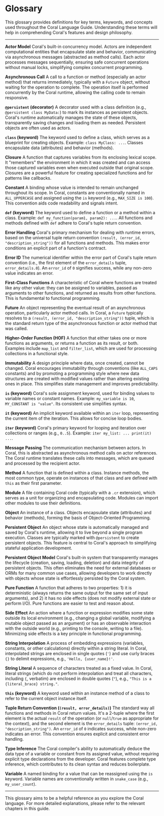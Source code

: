 # Glossary

This glossary provides definitions for key terms, keywords, and concepts used throughout the Coral Language Guide. Understanding these terms will help in comprehending Coral's features and design philosophy.

---

**Actor Model**
Coral's built-in concurrency model. Actors are independent computational entities that encapsulate state and behavior, communicating via asynchronous messages (abstracted as method calls). Each actor processes messages sequentially, ensuring safe concurrent operations without manual locks, simplifying complex concurrent programming.

**Asynchronous Call**
A call to a function or method (especially an actor method) that returns immediately, typically with a `Future` object, without waiting for the operation to complete. The operation itself is performed concurrently by the Coral runtime, allowing the calling code to remain responsive.

**`@persistent` (decorator)**
A decorator used with a class definition (e.g., `@persistent class MyData:`) to mark its instances as persistent objects. Coral's runtime automatically manages the state of these objects, transparently saving changes and loading them as needed. Persistent objects are often used as actors.

**`class` (keyword)**
The keyword used to define a class, which serves as a blueprint for creating objects. Example: `class MyClass: ...`. Classes encapsulate data (attributes) and behavior (methods).

**Closure**
A function that captures variables from its enclosing lexical scope. It "remembers" the environment in which it was created and can access those captured variables even when executed outside that original scope. Closures are a powerful feature for creating specialized functions and for patterns like callbacks.

**Constant**
A binding whose value is intended to remain unchanged throughout its scope. In Coral, constants are conventionally named in `ALL_UPPERCASE` and assigned using the `is` keyword (e.g., `MAX_SIZE is 100`). This convention aids code readability and signals intent.

**`def` (keyword)**
The keyword used to define a function or a method within a class. Example: `def my_function(param1, param2): ...`. All functions and methods defined with `def` adhere to Coral's tuple return convention.

**Error Handling**
Coral's primary mechanism for dealing with runtime errors, based on the universal tuple return convention `(result, (error_id, "description_string"))` for all functions and methods. This makes error conditions an explicit part of a function's contract.

**Error ID**
The numerical identifier within the error part of Coral's tuple return convention (i.e., the first element of the `error_details` tuple, `error_details.0`). An `error_id` of `0` signifies success, while any non-zero value indicates an error.

**First-Class Functions**
A characteristic of Coral where functions are treated like any other value: they can be assigned to variables, passed as arguments to other functions, and returned as results from other functions. This is fundamental to functional programming.

**Future**
An object representing the eventual result of an asynchronous operation, particularly actor method calls. In Coral, a `Future` typically resolves to a `(result, (error_id, "description_string"))` tuple, which is the standard return type of the asynchronous function or actor method that was called.

**Higher-Order Function (HOF)**
A function that either takes one or more functions as arguments, or returns a function as its result, or both. Examples include `map_list` and `filter_list`, which are used for processing collections in a functional style.

**Immutability**
A design principle where data, once created, cannot be changed. Coral encourages immutability through conventions (like `ALL_CAPS` constants) and by promoting a programming style where new data structures are created with modified values rather than altering existing ones in place. This simplifies state management and improves predictability.

**`is` (keyword)**
Coral's sole assignment keyword, used for binding values to variable names or constant names. Example: `my_variable is 10`, `MY_CONSTANT is "value"`. Its consistent use simplifies syntax.

**`it` (keyword)**
An implicit keyword available within an `iter` loop, representing the current item of the iteration. This allows for concise loop bodies.

**`iter` (keyword)**
Coral's primary keyword for looping and iteration over collections or ranges (e.g., `0..5`). Example: `iter my_list: ... print(it) ...`.

**Message Passing**
The communication mechanism between actors. In Coral, this is abstracted as asynchronous method calls on actor references. The Coral runtime translates these calls into messages, which are queued and processed by the recipient actor.

**Method**
A function that is defined within a class. Instance methods, the most common type, operate on instances of that class and are defined with `this` as their first parameter.

**Module**
A file containing Coral code (typically with a `.cr` extension), which serves as a unit for organizing and encapsulating code. Modules can import other modules to use their definitions.

**Object**
An instance of a class. Objects encapsulate state (attributes) and behavior (methods), forming the basis of Object-Oriented Programming.

**Persistent Object**
An object whose state is automatically managed and saved by Coral's runtime, allowing it to live beyond a single program execution. Classes are typically marked with `@persistent` to create persistent objects. This feature is central to Coral's approach to simplifying stateful application development.

**Persistent Object Model**
Coral's built-in system that transparently manages the lifecycle (creation, saving, loading, deletion) and data integrity of persistent objects. This often eliminates the need for external databases or ORMs for many common use cases, allowing developers to work directly with objects whose state is effortlessly persisted by the Coral system.

**Pure Function**
A function that adheres to two properties: 1) it is deterministic (always returns the same output for the same set of input arguments), and 2) it has no side effects (does not modify external state or perform I/O). Pure functions are easier to test and reason about.

**Side Effect**
An action where a function or expression modifies some state outside its local environment (e.g., changing a global variable, modifying a mutable object passed as an argument) or has an observable interaction with the outside world (e.g., printing to the console, writing to a file). Minimizing side effects is a key principle in functional programming.

**String Interpolation**
A process of embedding expressions (variables, constants, or other calculations) directly within a string literal. In Coral, interpolated strings are enclosed in single quotes (`'`) and use curly braces `{}` to delimit expressions, e.g., `'Hello, {user_name}!'`.

**String Literal**
A sequence of characters treated as a fixed value. In Coral, literal strings (which do not perform interpolation and treat all characters, including `{`, verbatim) are enclosed in double quotes (`"`), e.g., `"This is a {literal_brace} string."`.

**`this` (keyword)**
A keyword used within an instance method of a class to refer to the current object instance itself.

**Tuple Return Convention (`(result, error_details)`)**
The standard way all functions and methods in Coral return values. It's a 2-tuple where the first element is the actual `result` of the operation (or `null`/`true` as appropriate for the context), and the second element is the `error_details` tuple: `(error_id, "description_string")`. An `error_id` of `0` indicates success, while non-zero indicates an error. This convention ensures explicit and consistent error handling.

**Type Inference**
The Coral compiler's ability to automatically deduce the data type of a variable or constant from its assigned value, without requiring explicit type declarations from the developer. Coral features complete type inference, which contributes to its clean syntax and reduces boilerplate.

**Variable**
A named binding for a value that can be reassigned using the `is` keyword. Variable names are conventionally written in `snake_case` (e.g., `my_user_count`).

---

This glossary aims to be a helpful reference as you explore the Coral language. For more detailed explanations, please refer to the relevant chapters in this guide.
